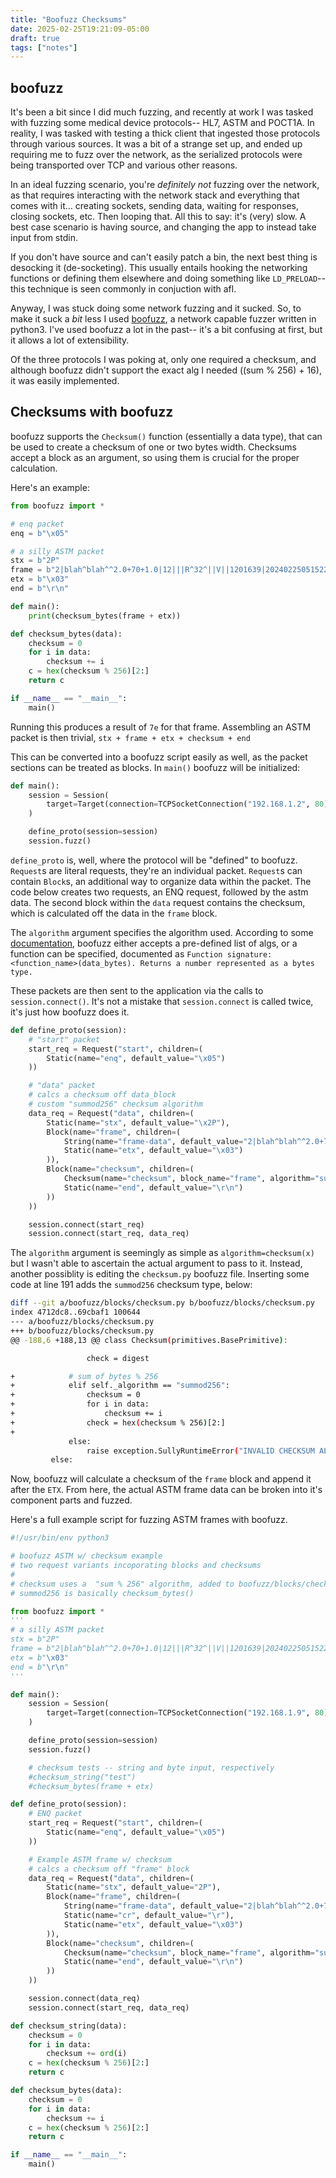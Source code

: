 ```yaml
---
title: "Boofuzz Checksums"
date: 2025-02-25T19:21:09-05:00
draft: true
tags: ["notes"]
---
```


## boofuzz

It's been a bit since I did much fuzzing, and recently at work I was tasked with fuzzing some medical device protocols-- HL7, ASTM and POCT1A. In reality, I was tasked with testing a thick client that ingested those protocols through various sources. It was a bit of a strange set up, and ended up requiring me to fuzz over the network, as the serialized protocols were being transported over TCP and various other reasons.

In an ideal fuzzing scenario, you're *definitely not* fuzzing over the network, as that requires interacting with the network stack and everything that comes with it... creating sockets, sending data, waiting for responses, closing sockets, etc. Then looping that. All this to say: it's (very) slow. A best case scenario is having source, and changing the app to instead take input from stdin. 

If you don't have source and can't easily patch a bin, the next best thing is desocking it (de-socketing). This usually entails hooking the networking functions or defining them elsewhere and doing something like `LD_PRELOAD`-- this technique is seen commonly in conjuction with afl.

Anyway, I was stuck doing some network fuzzing and it sucked. So, to make it suck a *bit* less I used [boofuzz](https://github.com/jtpereyda/boofuzz), a network capable fuzzer written in python3. I've used boofuzz a lot in the past-- it's a bit confusing at first, but it allows a lot of extensibility. 

Of the three protocols I was poking at, only one required a checksum, and although boofuzz didn't support the exact alg I needed ((sum % 256) + 16), it was easily implemented.

## Checksums with boofuzz

boofuzz supports the `Checksum()` function (essentially a data type), that can be used to create a checksum of one or two bytes width. Checksums accept a block as an argument, so using them is crucial for the proper calculation.

Here's an example:

```python
from boofuzz import *

# enq packet
enq = b"\x05"

# a silly ASTM packet
stx = b"2P"
frame = b"2|blah^blah^^2.0+70+1.0|12|||R^32^||V||1201639|20240225051522|2333352156323|19\r"
etx = b"\x03"
end = b"\r\n"

def main():
    print(checksum_bytes(frame + etx))

def checksum_bytes(data):
    checksum = 0
    for i in data:
        checksum += i
    c = hex(checksum % 256)[2:]
    return c

if __name__ == "__main__":
    main()
```

Running this produces a result of `7e` for that frame. Assembling an ASTM packet is then trivial, `stx + frame + etx + checksum + end`

This can be converted into a boofuzz script easily as well, as the packet sections can be treated as blocks. In `main()` boofuzz will be initialized:

```python
def main():
    session = Session(
        target=Target(connection=TCPSocketConnection("192.168.1.2", 80)),
    )

    define_proto(session=session)
    session.fuzz()
```

`define_proto` is, well, where the protocol will be "defined" to boofuzz. `Request`s are literal requests, they're an individual packet. `Request`s can contain `Block`s, an additional way to organize data within the packet. The code below creates two requests, an ENQ request, followed by the astm data. The second block within the `data` request contains the checksum, which is calculated off the data in the `frame` block.

The `algorithm` argument specifies the algorithm used. According to some [documentation](boofuzz/blocks/checksum.py), boofuzz either accepts a pre-defined list of algs, or a function can be specified, documented as `Function signature:  <function_name>(data_bytes). Returns a number represented as a bytes type.`

These packets are then sent to the application via the calls to `session.connect()`. It's not a mistake that `session.connect` is called twice, it's just how boofuzz does it.

```python
def define_proto(session):
    # "start" packet
    start_req = Request("start", children=(
        Static(name="enq", default_value="\x05")
    ))

    # "data" packet
    # calcs a checksum off data_block
    # custom "summod256" checksum algorithm
    data_req = Request("data", children=(
        Static(name="stx", default_value="\x2P"),
        Block(name="frame", children=(
            String(name="frame-data", default_value="2|blah^blah^^2.0+70+1.0|12|||R^32^||V||1201639|20240225051522|2333352156323|19\r"),
            Static(name="etx", default_value="\x03")
        )),
        Block(name="checksum", children=(
            Checksum(name="checksum", block_name="frame", algorithm="summod256"),
            Static(name="end", default_value="\r\n")
        ))        
    ))

    session.connect(start_req)
    session.connect(start_req, data_req)
```

The `algorithm` argument is seemingly as simple as `algorithm=checksum(x)` but I wasn't able to ascertain the actual argument to pass to it. Instead, another possiblity is editing the `checksum.py` boofuzz file. Inserting some code at line 191 adds the `summod256` checksum type, below:

```sh
diff --git a/boofuzz/blocks/checksum.py b/boofuzz/blocks/checksum.py
index 4712dc8..69cbaf1 100644
--- a/boofuzz/blocks/checksum.py
+++ b/boofuzz/blocks/checksum.py
@@ -188,6 +188,13 @@ class Checksum(primitives.BasePrimitive):

                 check = digest

+            # sum of bytes % 256
+            elif self._algorithm == "summod256":
+                checksum = 0
+                for i in data:
+                    checksum += i
+                check = hex(checksum % 256)[2:]
+
             else:
                 raise exception.SullyRuntimeError("INVALID CHECKSUM ALGORITHM SPECIFIED: %s" % self._algorithm)
         else:
```

Now, boofuzz will calculate a checksum of the `frame` block and append it after the `ETX`. From here, the actual ASTM frame data can be broken into it's component parts and fuzzed. 

Here's a full example script for fuzzing ASTM frames with boofuzz.

```python
#!/usr/bin/env python3

# boofuzz ASTM w/ checksum example
# two request variants incoporating blocks and checksums
#   
# checksum uses a  "sum % 256" algorithm, added to boofuzz/blocks/checksum.py
# summod256 is basically checksum_bytes()

from boofuzz import *
'''
# a silly ASTM packet
stx = b"2P"
frame = b"2|blah^blah^^2.0+70+1.0|12|||R^32^||V||1201639|20240225051522|2333352156323|19"
etx = b"\x03"
end = b"\r\n"
'''

def main():
    session = Session(
        target=Target(connection=TCPSocketConnection("192.168.1.9", 80)),
    )

    define_proto(session=session)
    session.fuzz()

    # checksum tests -- string and byte input, respectively
    #checksum_string("test")
    #checksum_bytes(frame + etx)

def define_proto(session):
    # ENQ packet
    start_req = Request("start", children=(
        Static(name="enq", default_value="\x05")
    ))

    # Example ASTM frame w/ checksum
    # calcs a checksum off "frame" block
    data_req = Request("data", children=(
        Static(name="stx", default_value="2P"),
        Block(name="frame", children=(
            String(name="frame-data", default_value="2|blah^blah^^2.0+70+1.0|12|||R^32^||V||1201639|20240225051522|2333352156323|19"),
            Static(name="cr", default_value="\r"),
            Static(name="etx", default_value="\x03")
        )),
        Block(name="checksum", children=(
            Checksum(name="checksum", block_name="frame", algorithm="summod256"),
            Static(name="end", default_value="\r\n")
        ))        
    ))

    session.connect(data_req)
    session.connect(start_req, data_req)

def checksum_string(data):
    checksum = 0
    for i in data:
        checksum += ord(i)
    c = hex(checksum % 256)[2:]
    return c

def checksum_bytes(data):
    checksum = 0
    for i in data:
        checksum += i
    c = hex(checksum % 256)[2:]
    return c

if __name__ == "__main__":
    main()
```